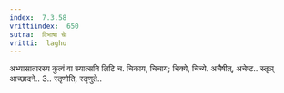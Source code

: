 ```yaml
---
index:  7.3.58
vrittiindex:  650
sutra:  विभाषा चेः
vritti:  laghu 
---
```


अभ्यासात्परस्य कुत्वं वा स्यात्सनि लिटि च. चिकाय, चिचाय; चिक्ये, चिच्ये. अचैषीत्, अचेष्ट.. स्तृञ् आच्छादने.. 3.. स्तृणोति, स्तृणुते..


